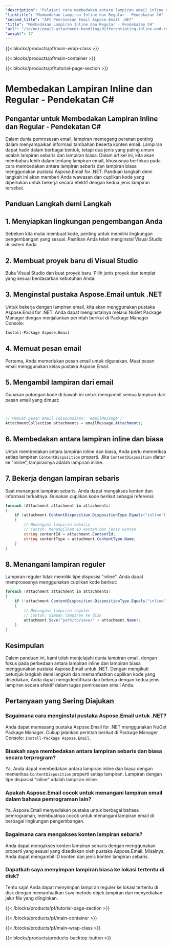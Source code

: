 ```yaml
---
"description": "Pelajari cara membedakan antara lampiran email inline dan reguler menggunakan Aspose.Email for .NET. Panduan lengkap dengan contoh kode."
"linktitle": "Membedakan Lampiran Inline dan Regular - Pendekatan C#"
"second_title": "API Pemrosesan Email Aspose.Email .NET"
"title": "Membedakan Lampiran Inline dan Regular - Pendekatan C#"
"url": "/id/net/email-attachment-handling/differentiating-inline-and-regular-attachments-csharp-approach/"
"weight": 17
---
```


{{< blocks/products/pf/main-wrap-class >}}

{{< blocks/products/pf/main-container >}}

{{< blocks/products/pf/tutorial-page-section >}}

# Membedakan Lampiran Inline dan Regular - Pendekatan C#


## Pengantar untuk Membedakan Lampiran Inline dan Regular - Pendekatan C#

Dalam dunia pemrosesan email, lampiran memegang peranan penting dalam menyampaikan informasi tambahan beserta konten email. Lampiran dapat hadir dalam berbagai bentuk, tetapi dua jenis yang paling umum adalah lampiran sebaris dan lampiran biasa. Dalam artikel ini, kita akan membahas lebih dalam tentang lampiran email, khususnya berfokus pada cara membedakan antara lampiran sebaris dan lampiran biasa menggunakan pustaka Aspose.Email for .NET. Panduan langkah demi langkah ini akan memberi Anda wawasan dan cuplikan kode yang diperlukan untuk bekerja secara efektif dengan kedua jenis lampiran tersebut.

## Panduan Langkah demi Langkah

## 1. Menyiapkan lingkungan pengembangan Anda

Sebelum kita mulai membuat kode, penting untuk memiliki lingkungan pengembangan yang sesuai. Pastikan Anda telah menginstal Visual Studio di sistem Anda.

## 2. Membuat proyek baru di Visual Studio

Buka Visual Studio dan buat proyek baru. Pilih jenis proyek dan templat yang sesuai berdasarkan kebutuhan Anda.

## 3. Menginstal pustaka Aspose.Email untuk .NET

Untuk bekerja dengan lampiran email, kita akan menggunakan pustaka Aspose.Email for .NET. Anda dapat menginstalnya melalui NuGet Package Manager dengan menjalankan perintah berikut di Package Manager Console:

```bash
Install-Package Aspose.Email
```

## 4. Memuat pesan email

Pertama, Anda memerlukan pesan email untuk digunakan. Muat pesan email menggunakan kelas pustaka Aspose.Email.

## 5. Mengambil lampiran dari email

Gunakan potongan kode di bawah ini untuk mengambil semua lampiran dari pesan email yang dimuat:

```csharp


// Memuat pesan email (diasumsikan: 'emailMessage')
AttachmentCollection attachments = emailMessage.Attachments;
```

## 6. Membedakan antara lampiran inline dan biasa

Untuk membedakan antara lampiran inline dan biasa, Anda perlu memeriksa setiap lampiran `ContentDisposition` properti. Jika `ContentDisposition` diatur ke "inline", lampirannya adalah lampiran inline.

## 7. Bekerja dengan lampiran sebaris

Saat menangani lampiran sebaris, Anda dapat mengakses konten dan informasi terkaitnya. Gunakan cuplikan kode berikut sebagai referensi:

```csharp
foreach (Attachment attachment in attachments)
{
    if (attachment.ContentDisposition.DispositionType.Equals("inline"))
    {
        // Menangani lampiran sebaris
        // Contoh: Menampilkan ID konten dan jenis konten
        string contentId = attachment.ContentId;
        string contentType = attachment.ContentType.Name;
    }
}
```

## 8. Menangani lampiran reguler

Lampiran reguler tidak memiliki tipe disposisi "inline". Anda dapat memprosesnya menggunakan cuplikan kode berikut:

```csharp
foreach (Attachment attachment in attachments)
{
    if (!attachment.ContentDisposition.DispositionType.Equals("inline"))
    {
        // Menangani lampiran reguler
        // Contoh: Simpan lampiran ke disk
        attachment.Save("path/to/save/" + attachment.Name);
    }
}
```

## Kesimpulan

Dalam panduan ini, kami telah menjelajahi dunia lampiran email, dengan fokus pada perbedaan antara lampiran inline dan lampiran biasa menggunakan pustaka Aspose.Email untuk .NET. Dengan mengikuti petunjuk langkah demi langkah dan memanfaatkan cuplikan kode yang disediakan, Anda dapat mengidentifikasi dan bekerja dengan kedua jenis lampiran secara efektif dalam tugas pemrosesan email Anda.

## Pertanyaan yang Sering Diajukan

### Bagaimana cara menginstal pustaka Aspose.Email untuk .NET?

Anda dapat memasang pustaka Aspose.Email for .NET menggunakan NuGet Package Manager. Cukup jalankan perintah berikut di Package Manager Console: `Install-Package Aspose.Email`.

### Bisakah saya membedakan antara lampiran sebaris dan biasa secara terprogram?

Ya, Anda dapat membedakan antara lampiran inline dan biasa dengan memeriksa `ContentDisposition` properti setiap lampiran. Lampiran dengan tipe disposisi "inline" adalah lampiran inline.

### Apakah Aspose.Email cocok untuk menangani lampiran email dalam bahasa pemrograman lain?

Ya, Aspose.Email menyediakan pustaka untuk berbagai bahasa pemrograman, membuatnya cocok untuk menangani lampiran email di berbagai lingkungan pengembangan.

### Bagaimana cara mengakses konten lampiran sebaris?

Anda dapat mengakses konten lampiran sebaris dengan menggunakan properti yang sesuai yang disediakan oleh pustaka Aspose.Email. Misalnya, Anda dapat mengambil ID konten dan jenis konten lampiran sebaris.

### Dapatkah saya menyimpan lampiran biasa ke lokasi tertentu di disk?

Tentu saja! Anda dapat menyimpan lampiran reguler ke lokasi tertentu di disk dengan memanfaatkan `Save` metode objek lampiran dan menyediakan jalur file yang diinginkan.

{{< /blocks/products/pf/tutorial-page-section >}}

{{< /blocks/products/pf/main-container >}}

{{< /blocks/products/pf/main-wrap-class >}}

{{< blocks/products/products-backtop-button >}}